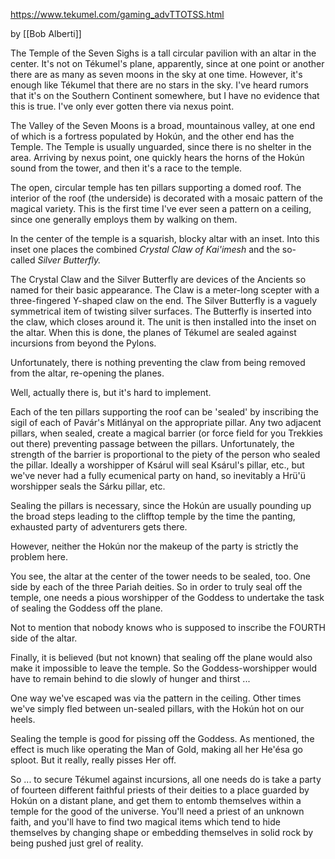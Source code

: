 https://www.tekumel.com/gaming_advTTOTSS.html

by [[Bob Alberti]]

The Temple of the Seven Sighs is a tall circular pavilion with an altar in the center. It's not on Tékumel's plane, apparently, since at one point or another there are as many as seven moons in the sky at one time. However, it's enough like Tékumel that there are no stars in the sky. I've heard rumors that it's on the Southern Continent somewhere, but I have no evidence that this is true. I've only ever gotten there via nexus point.

The Valley of the Seven Moons is a broad, mountainous valley, at one end of which is a fortress populated by Hokún, and the other end has the Temple. The Temple is usually unguarded, since there is no shelter in the area. Arriving by nexus point, one quickly hears the horns of the Hokún sound from the tower, and then it's a race to the temple.

The open, circular temple has ten pillars supporting a domed roof. The interior of the roof (the underside) is decorated with a mosaic pattern of the magical variety. This is the first time I've ever seen a pattern on a ceiling, since one generally employs them by walking on them.

In the center of the temple is a squarish, blocky altar with an inset. Into this inset one places the combined _Crystal Claw of Kai'imesh_ and the so-called _Silver Butterfly._

The Crystal Claw and the Silver Butterfly are devices of the Ancients so named for their basic appearance. The Claw is a meter-long scepter with a three-fingered Y-shaped claw on the end. The Silver Butterfly is a vaguely symmetrical item of twisting silver surfaces. The Butterfly is inserted into the claw, which closes around it. The unit is then installed into the inset on the altar. When this is done, the planes of Tékumel are sealed against incursions from beyond the Pylons.

Unfortunately, there is nothing preventing the claw from being removed from the altar, re-opening the planes.

Well, actually there is, but it's hard to implement.

Each of the ten pillars supporting the roof can be 'sealed' by inscribing the sigil of each of Pavár's Mitlányal on the appropriate pillar. Any two adjacent pillars, when sealed, create a magical barrier (or force field for you Trekkies out there) preventing passage between the pillars. Unfortunately, the strength of the barrier is proportional to the piety of the person who sealed the pillar. Ideally a worshipper of Ksárul will seal Ksárul's pillar, etc., but we've never had a fully ecumenical party on hand, so inevitably a Hrü'ü worshipper seals the Sárku pillar, etc.

Sealing the pillars is necessary, since the Hokún are usually pounding up the broad steps leading to the clifftop temple by the time the panting, exhausted party of adventurers gets there.

However, neither the Hokún nor the makeup of the party is strictly the problem here.

You see, the altar at the center of the tower needs to be sealed, too. One side by each of the three Pariah deities. So in order to truly seal off the temple, one needs a pious worshipper of the Goddess to undertake the task of sealing the Goddess off the plane.

Not to mention that nobody knows who is supposed to inscribe the FOURTH side of the altar.

Finally, it is believed (but not known) that sealing off the plane would also make it impossible to leave the temple. So the Goddess-worshipper would have to remain behind to die slowly of hunger and thirst ...

One way we've escaped was via the pattern in the ceiling. Other times we've simply fled between un-sealed pillars, with the Hokún hot on our heels.

Sealing the temple is good for pissing off the Goddess. As mentioned, the effect is much like operating the Man of Gold, making all her He'ésa go sploot. But it really, really pisses Her off.

So ... to secure Tékumel against incursions, all one needs do is take a party of fourteen different faithful priests of their deities to a place guarded by Hokún on a distant plane, and get them to entomb themselves within a temple for the good of the universe. You'll need a priest of an unknown faith, and you'll have to find two magical items which tend to hide themselves by changing shape or embedding themselves in solid rock by being pushed just grel of reality.